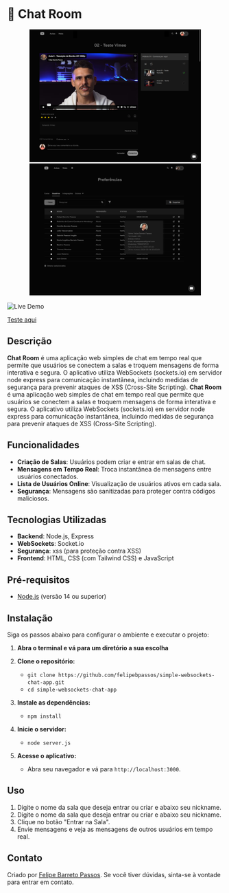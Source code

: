 # 💬 Chat Room

<p align="center">
    <img src="https://github.com/felipebpassos/UltimateMembersPublic/blob/main/aula.png?raw=true" alt="Image Example" width="400px">
    <img src="https://github.com/felipebpassos/UltimateMembersPublic/blob/main/usuarios.png?raw=true" alt="Image Example" width="400px">
</p>

![Live Demo](https://img.shields.io/badge/Live%20Demo-Available-brightgreen)

[Teste aqui](https://simple-websockets-chat-app-a1z6.onrender.com)

## Descrição

**Chat Room** é uma aplicação web simples de chat em tempo real que permite que usuários se conectem a salas e troquem mensagens de forma interativa e segura. O aplicativo utiliza WebSockets (sockets.io) em servidor node express para comunicação instantânea, incluindo medidas de segurança para prevenir ataques de XSS (Cross-Site Scripting).
**Chat Room** é uma aplicação web simples de chat em tempo real que permite que usuários se conectem a salas e troquem mensagens de forma interativa e segura. O aplicativo utiliza WebSockets (sockets.io) em servidor node express para comunicação instantânea, incluindo medidas de segurança para prevenir ataques de XSS (Cross-Site Scripting).

## Funcionalidades

- **Criação de Salas**: Usuários podem criar e entrar em salas de chat.
- **Mensagens em Tempo Real**: Troca instantânea de mensagens entre usuários conectados.
- **Lista de Usuários Online**: Visualização de usuários ativos em cada sala.
- **Segurança**: Mensagens são sanitizadas para proteger contra códigos maliciosos.

## Tecnologias Utilizadas

- **Backend**: Node.js, Express
- **WebSockets**: Socket.io
- **Segurança**: xss (para proteção contra XSS)
- **Frontend**: HTML, CSS (com Tailwind CSS) e JavaScript

## Pré-requisitos

- [Node.js](https://nodejs.org/) (versão 14 ou superior)

## Instalação

Siga os passos abaixo para configurar o ambiente e executar o projeto:

1. **Abra o terminal e vá para um diretório a sua escolha**

2. **Clone o repositório:**
   - `git clone https://github.com/felipebpassos/simple-websockets-chat-app.git`
   - `cd simple-websockets-chat-app`

3. **Instale as dependências:**
   - `npm install`

3. **Inicie o servidor:**
   - `node server.js`

4. **Acesse o aplicativo:**
   - Abra seu navegador e vá para `http://localhost:3000`.

## Uso

1. Digite o nome da sala que deseja entrar ou criar e abaixo seu nickname.
1. Digite o nome da sala que deseja entrar ou criar e abaixo seu nickname.
2. Clique no botão "Entrar na Sala".
3. Envie mensagens e veja as mensagens de outros usuários em tempo real.

## Contato

Criado por [Felipe Barreto Passos](https://github.com/felipebpassos). Se você tiver dúvidas, sinta-se à vontade para entrar em contato.
